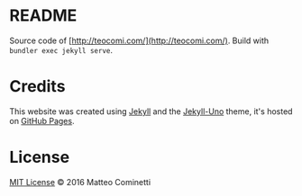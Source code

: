 # README

Source code of [http://teocomi.com/](http://teocomi.com/). Build with `bundler exec jekyll serve`.

# Credits

This website was created using [Jekyll](http://jekyllrb.com/) and the [Jekyll-Uno](https://github.com/joshgerdes/jekyll-uno) theme, it's hosted on [GitHub Pages](https://pages.github.com/).

# License

[MIT License](https://github.com/teocomi/teocomi.github.io/blob/master/LICENSE) © 2016 Matteo Cominetti